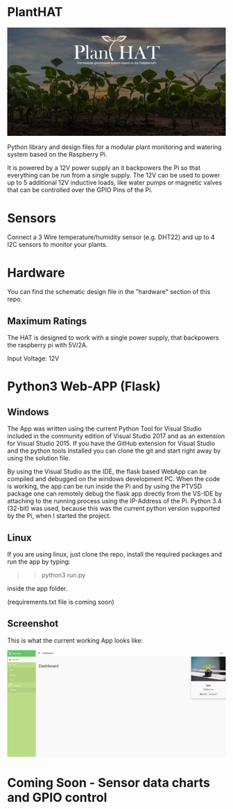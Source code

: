 <meta name='keywords' content='pi, raspberry pi, plant, plants, watering, automated greenhouse, pi watering plants'>

# PlantHAT
![PlantHAT](https://raw.githubusercontent.com/mrgnomes/readme_images/master/plantHAT_Readme.png)

Python library and design files for a modular plant monitoring and watering system based on the Raspberry Pi.

It is powered by a 12V power supply an it backpowers the Pi so that everything can be run from a single supply.
The 12V can be used to power up to 5 additional 12V inductive loads, like water pumps or magnetic valves that can be controlled over 
the GPIO Pins of the Pi.

# Sensors

Connect a 3 Wire temperature/humidity sensor (e.g. DHT22) and up to 4 I2C sensors to monitor your plants.

# Hardware

You can find the schematic design file in the "hardware" section of this repo.

## Maximum Ratings
The HAT is designed to work with a single power supply, that backpowers the raspberry pi with 5V/2A.

Input Voltage: 12V 

# Python3 Web-APP (Flask)

## Windows
The App was written using the current Python Tool for Visual Studio included in the community edition of Visual Studio 2017 and as an extension for Visual Studio 2015.
If you have the GitHub extension for Visual Studio and the python tools installed you can clone the git and start right away by using the solution file.

By using the Visual Studio as the IDE, the flask based WebApp can be compiled and debugged on the windows development PC.
When the code is working, the app can be run inside the Pi and by using the PTVSD package one can remotely debug the flask app directly from the VS-IDE by attaching to the running process using the IP-Address of the Pi.
Python 3.4 (32-bit) was used, because this was the current python version supported by the Pi, when I started the project.

## Linux

If you are using linux, just clone the repo, install the required packages and run the app by typing:
>> python3 run.py

inside the app folder.

(requirements.txt file is coming soon)

## Screenshot

This is what the current working App looks like:

![Dashboard](https://raw.githubusercontent.com/mrgnomes/readme_images/master/plantHAT_dashboard.png)

# Coming Soon - Sensor data charts and GPIO control




 
